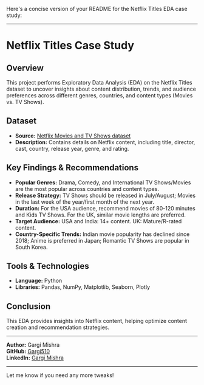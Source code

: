 Here's a concise version of your README for the Netflix Titles EDA case study:

---

# Netflix Titles Case Study

## Overview
This project performs Exploratory Data Analysis (EDA) on the Netflix Titles dataset to uncover insights about content distribution, trends, and audience preferences across different genres, countries, and content types (Movies vs. TV Shows).

## Dataset
- **Source:** [Netflix Movies and TV Shows dataset](https://www.kaggle.com/datasets/shivamb/netflix-shows)
- **Description:** Contains details on Netflix content, including title, director, cast, country, release year, genre, and rating.

## Key Findings & Recommendations
- **Popular Genres:** Drama, Comedy, and International TV Shows/Movies are the most popular across countries and content types.
- **Release Strategy:** TV Shows should be released in July/August; Movies in the last week of the year/first month of the next year.
- **Duration:** For the USA audience, recommend movies of 80-120 minutes and Kids TV Shows. For the UK, similar movie lengths are preferred.
- **Target Audience:** USA and India: 14+ content. UK: Mature/R-rated content.
- **Country-Specific Trends:** Indian movie popularity has declined since 2018; Anime is preferred in Japan; Romantic TV Shows are popular in South Korea.

## Tools & Technologies
- **Language:** Python
- **Libraries:** Pandas, NumPy, Matplotlib, Seaborn, Plotly

## Conclusion
This EDA provides insights into Netflix content, helping optimize content creation and recommendation strategies.

---

**Author:** Gargi Mishra  
**GitHub:** [Gargi510](https://www.github.com/gargi510)  
**LinkedIn:** [Gargi Mishra](https://www.linkedin.com/in/gargi510)

---

Let me know if you need any more tweaks!
